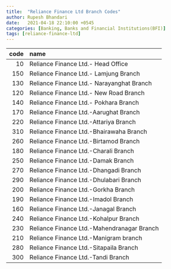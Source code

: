 ```yaml
---
title:  "Reliance Finance Ltd Branch Codes"
author: Rupesh Bhandari
date:   2021-04-18 22:10:00 +0545
categories: [Banking, Banks and Financial Institutions(BFI)]
tags: [reliance-finance-ltd]
---
```


|   code | name                                       |
|-------:|:-------------------------------------------|
|     10 | Reliance Finance Ltd.- Head Office         |
|    150 | Reliance Finance Ltd.- Lamjung Branch      |
|    130 | Reliance Finance Ltd.- Narayanghat Branch  |
|    120 | Reliance Finance Ltd.- New Road Branch     |
|    140 | Reliance Finance Ltd.- Pokhara Branch      |
|    170 | Reliance Finance Ltd.-Aarughat Branch      |
|    220 | Reliance Finance Ltd.-Attariya Branch      |
|    310 | Reliance Finance Ltd.-Bhairawaha Branch    |
|    260 | Reliance Finance Ltd.-Birtamod Branch      |
|    180 | Reliance Finance Ltd.-Charali Branch       |
|    250 | Reliance Finance Ltd.-Damak Branch         |
|    270 | Reliance Finance Ltd.-Dhangadi Branch      |
|    290 | Reliance Finance Ltd.-Dhulabari Branch     |
|    200 | Reliance Finance Ltd.-Gorkha Branch        |
|    190 | Reliance Finance Ltd.-Imadol Branch        |
|    160 | Reliance Finance Ltd.-Janagal Branch       |
|    240 | Reliance Finance Ltd.-Kohalpur Branch      |
|    230 | Reliance Finance Ltd.-Mahendranagar Branch |
|    210 | Reliance Finance Ltd.-Manigram branch      |
|    280 | Reliance Finance Ltd.-Sitapaila Branch     |
|    300 | Reliance Finance Ltd.-Tandi Branch         |